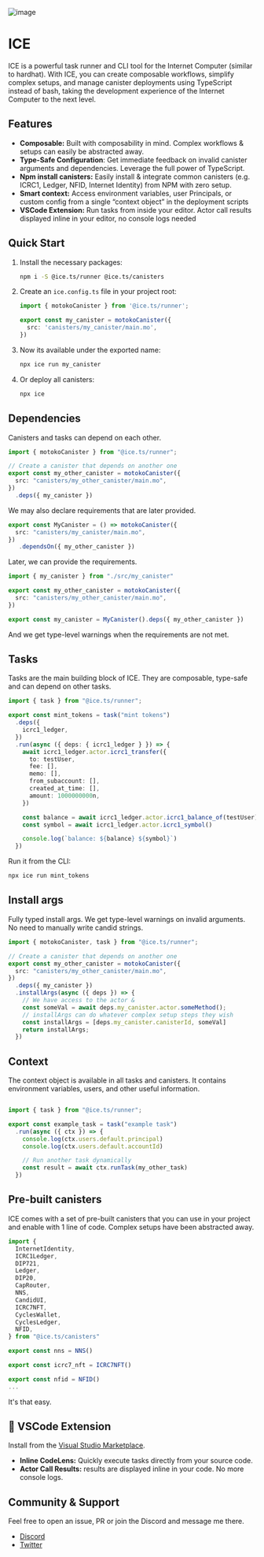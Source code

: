 ![image](https://github.com/user-attachments/assets/90c9aaeb-8421-4595-bd29-89b046636dda)


# ICE

ICE is a powerful task runner and CLI tool for the Internet Computer (similar to hardhat). With ICE, you can create composable workflows, simplify complex setups, and manage canister deployments using TypeScript instead of bash, taking the development experience of the Internet Computer to the next level.

## Features

- **Composable:** Built with composability in mind. Complex workflows & setups can easily be abstracted away.
- **Type-Safe Configuration**: Get immediate feedback on invalid canister arguments and dependencies. Leverage the full power of TypeScript.
- **Npm install canisters:** Easily install & integrate common canisters (e.g. ICRC1, Ledger, NFID, Internet Identity) from NPM with zero setup.
- **Smart context:** Access environment variables, user Principals, or custom config from a single “context object” in the deployment scripts
- **VSCode Extension:** Run tasks from inside your editor. Actor call results displayed inline in your editor, no console logs needed

## Quick Start

1. Install the necessary packages:
   ```bash
   npm i -S @ice.ts/runner @ice.ts/canisters
   ```

2. Create an `ice.config.ts` file in your project root:
   ```typescript
   import { motokoCanister } from '@ice.ts/runner';

   export const my_canister = motokoCanister({
     src: 'canisters/my_canister/main.mo',
   })
   ```

3. Now its available under the exported name:
   ```bash
   npx ice run my_canister
   ```

4. Or deploy all canisters:
   ```bash
   npx ice
   ```


## Dependencies

Canisters and tasks can depend on each other.

```typescript
import { motokoCanister } from "@ice.ts/runner";

// Create a canister that depends on another one
export const my_other_canister = motokoCanister({
  src: "canisters/my_other_canister/main.mo",
})
  .deps({ my_canister })
```

We may also declare requirements that are later provided.

```typescript
export const MyCanister = () => motokoCanister({
  src: "canisters/my_canister/main.mo",
})
   .dependsOn({ my_other_canister })
```
Later, we can provide the requirements.

```typescript
import { my_canister } from "./src/my_canister"

export const my_other_canister = motokoCanister({
  src: "canisters/my_other_canister/main.mo",
})

export const my_canister = MyCanister().deps({ my_other_canister })
```
And we get type-level warnings when the requirements are not met.

## Tasks

Tasks are the main building block of ICE. They are composable, type-safe and can depend on other tasks.

```typescript
import { task } from "@ice.ts/runner";

export const mint_tokens = task("mint tokens")
  .deps({
    icrc1_ledger,
  })
  .run(async ({ deps: { icrc1_ledger } }) => {
    await icrc1_ledger.actor.icrc1_transfer({
      to: testUser,
      fee: [],
      memo: [],
      from_subaccount: [],
      created_at_time: [],
      amount: 1000000000n,
    })

    const balance = await icrc1_ledger.actor.icrc1_balance_of(testUser)
    const symbol = await icrc1_ledger.actor.icrc1_symbol()

    console.log(`balance: ${balance} ${symbol}`)
  })
```

Run it from the CLI:

```bash
npx ice run mint_tokens
```

## Install args

Fully typed install args. We get type-level warnings on invalid arguments. No need to manually write candid strings.

```typescript
import { motokoCanister, task } from "@ice.ts/runner";

// Create a canister that depends on another one
export const my_other_canister = motokoCanister({
  src: "canisters/my_other_canister/main.mo",
})
  .deps({ my_canister })
  .installArgs(async ({ deps }) => {
    // We have access to the actor & 
    const someVal = await deps.my_canister.actor.someMethod();
    // installArgs can do whatever complex setup steps they wish
    const installArgs = [deps.my_canister.canisterId, someVal]
    return installArgs;
  })
```

## Context

The context object is available in all tasks and canisters. It contains environment variables, users, and other useful information.

```typescript

import { task } from "@ice.ts/runner";

export const example_task = task("example task")
  .run(async ({ ctx }) => {
    console.log(ctx.users.default.principal)
    console.log(ctx.users.default.accountId)

    // Run another task dynamically
    const result = await ctx.runTask(my_other_task)
  })
```

## Pre-built canisters

ICE comes with a set of pre-built canisters that you can use in your project and enable with 1 line of code. Complex setups have been abstracted away.

```typescript
import {
  InternetIdentity,
  ICRC1Ledger,
  DIP721,
  Ledger,
  DIP20,
  CapRouter,
  NNS,
  CandidUI,
  ICRC7NFT,
  CyclesWallet,
  CyclesLedger,
  NFID,
} from "@ice.ts/canisters"

export const nns = NNS()

export const icrc7_nft = ICRC7NFT()

export const nfid = NFID()
...
```
It's that easy.

## 🔌 VSCode Extension

Install from the [Visual Studio Marketplace](https://marketplace.visualstudio.com/items?itemName=MioQuispe.vscode-ice-extension).


- **Inline CodeLens:** Quickly execute tasks directly from your source code.
- **Actor Call Results:** results are displayed inline in your code. No more console logs.

## Community & Support

Feel free to open an issue, PR or join the Discord and message me there.

- [Discord](https://discord.gg/SdeC8PF69M)
- [Twitter](https://twitter.com/antimaximal)
